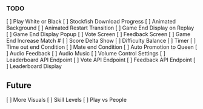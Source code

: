 ### TODO

[ ] Play White or Black
[ ] Stockfish Download Progress
[ ] Animated Background
[ ] Animated Restart Transition
[ ] Game End Display on Replay
[ ] Game End Display Popup
[ ] Vote Screen
[ ] Feedback Screen
[ ] Game End Increase Match #
[ ] Score Delta Show
[ ] Difficulty Balance
[ ] Timer
[ ] Time out end Condition
[ ] Mate end Condition
[ ] Auto Promotion to Queen
[ ] Audio Feedback
[ ] Audio Music
[ ] Volume Control Settings
[ ] Leaderboard API Endpoint
[ ] Vote API Endpoint
[ ] Feedback API Endpoint
[ ] Leaderboard Display


## Future

[ ] More Visuals
[ ] Skill Levels
[ ] Play vs People